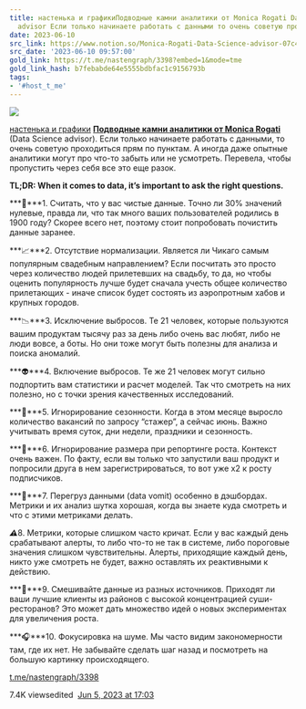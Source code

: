 ```yaml
---
title: настенька и графикиПодводные камни аналитики от Monica Rogati Data Science
  advisor Если только начинаете работать с данными то очень советую проходить
date: 2023-06-10
src_link: https://www.notion.so/Monica-Rogati-Data-Science-advisor-07c46241a0c54cd7b62ea175746a84e5
src_date: '2023-06-10 09:57:00'
gold_link: https://t.me/nastengraph/3398?embed=1&mode=tme
gold_link_hash: b7febabde64e5555bdbfac1c9156793b
tags:
- '#host_t_me'
---
```




[*![](https://cdn4.cdn-telegram.org/file/OyQXW1JVzR5AHEpTHJXu6uT-uYd7eD0ZEk9mXhSrS7HtGcJ7OG4m0PY7_kN8NBKTO9_ZsYXqWRtnxSai_v-ERr6sapfvE60JUFfto3XCaaYUn3NxZUN5-pDK3v3vwe_3P2wNTmQM0VDiRaSP1VTMVSAb7-iCWgJyhVCU-VRHHZlUVdfA5bETXpYnrdw5gxpDGesoXUOx3ApuVY5uVfpz1MAipZrH7TmHGbv775dxrxcqxBUzO5cbXwVJ55D6cBUVghfmNAzot9DDrDA335H1FXr_oVdXfil4A0gsAJcW4cFOnFdvjR7XaD3a8tda6Qcsst9vZJRBz1v9YsQAl41Etw.jpg)*](https://t.me/nastengraph)



[настенька и графики](https://t.me/nastengraph)
[**Подводные камни аналитики от Monica Rogati**](https://medium.com/@mrogati/data-pitfalls-the-startup-edition-fe1eebcc39da) (Data Science advisor). Если только начинаете работать с данными, то очень советую проходиться прям по пунктам. А иногда даже опытные аналитики могут про что-то забыть или не усмотреть. Перевела, чтобы пропустить через себя все это еще разок.   
  
**TL;DR: When it comes to data, it’s important to ask the right questions.**  
  
***🧹***1. Считать, что у вас чистые данные. Точно ли 30% значений нулевые, правда ли, что так много ваших пользователей родились в 1900 году? Скорее всего нет, поэтому стоит попробовать почистить данные заранее.  
  
***📈***2. Отсутствие нормализации. Является ли Чикаго самым популярным свадебным направлением? Если посчитать это просто через количество людей прилетевших на свадьбу, то да, но чтобы оценить популярность лучше будет сначала учесть общее количество прилетающих - иначе список будет состоять из аэропротным хабов и крупных городов.  
  
***📉***3. Исключение выбросов. Те 21 человек, которые пользуются вашим продуктам тысячу раз за день либо очень вас любят, либо не люди вовсе, а боты. Но они тоже могут быть полезны для анализа и поиска аномалий.  
  
***👽***4. Включение выбросов. Те же 21 человек могут сильно подпортить вам статистики и расчет моделей. Так что смотреть на них полезно, но с точки зрения качественных исследований.  
  
***🌄***5. Игнорирование сезонности. Когда в этом месяце выросло количество вакансий по запросу “стажер”, а сейчас июнь. Важно учитывать время суток, дни недели, праздники и сезонность.  
  
***🔎***6. Игнорирование размера при репортинге роста. Контекст очень важен. По факту, если вы только что запустили ваш продукт и попросили друга в нем зарегистрироваться, то вот уже x2 к росту подписчиков.  
  
***🤯***7. Перегруз данными (data vomit) особенно в дэшбордах. Метрики и их анализ шутка хорошая, когда вы знаете куда смотреть и что с этими метриками делать.  
  
***⚠️***8. Метрики, которые слишком часто кричат. Если у вас каждый день срабатывают алерты, то либо что-то не так в системе, либо пороговые значения слишком чувствительны. Алерты, приходящие каждый день, никто уже смотреть не будет, важно оставлять их реактивными к действию.  
  
***🧩***9. Смешивайте данные из разных источников. Приходят ли ваши лучшие клиенты из районов с высокой концентрацией суши-ресторанов? Это может дать множество идей о новых экспериментах для увеличения роста.  
  
***🎧***10. Фокусировка на шуме. Мы часто видим закономерности там, где их нет. Не забывайте cделать шаг назад и посмотреть на большую картинку происходящего.

[t.me/nastengraph/3398](https://t.me/nastengraph/3398)

7.4K viewsedited  [Jun 5, 2023 at 17:03](https://t.me/nastengraph/3398)
